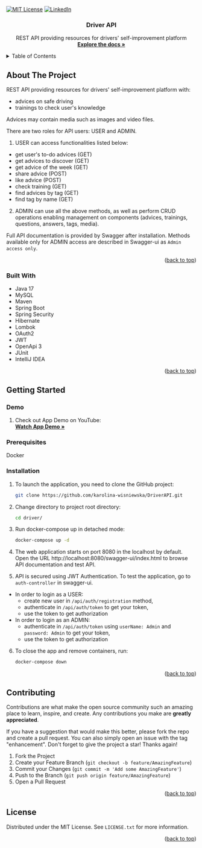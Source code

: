 <a id="readme-top"></a>
<!-- PROJECT SHIELDS -->
<!--
*** I'm using markdown "reference style" links for readability.
*** Reference links are enclosed in brackets [ ] instead of parentheses ( ).
*** See the bottom of this document for the declaration of the reference variables
*** for contributors-url, forks-url, etc. This is an optional, concise syntax you may use.
*** https://www.markdownguide.org/basic-syntax/#reference-style-links
-->

[![MIT License][license-shield]][license-url]
[![LinkedIn][linkedin-shield]][linkedin-url]
<div align="center">
<h3 align="center">Driver API</h3>
  <p align="center">
    REST API providing resources for drivers' self-improvement platform 
    <br />
    <a href="https://github.com/karolina-wisniewska/DriverAPI"><strong>Explore the docs »</strong></a>
    <br />
  </p>
</div>

<!-- TABLE OF CONTENTS -->
<details>
  <summary>Table of Contents</summary>
  <ol>
    <li>
      <a href="#about-the-project">About The Project</a>
      <ul>
        <li><a href="#built-with">Built With</a></li>
      </ul>
    </li>
    <li>
      <a href="#getting-started">Getting Started</a>
      <ul>
        <li><a href="#demo">Demo</a></li>
        <li><a href="#prerequisites">Prerequisites</a></li>
        <li><a href="#installation">Installation</a></li>
      </ul>
    </li>
    <li><a href="#contributing">Contributing</a></li>
    <li><a href="#license">License</a></li>
  </ol>
</details>


<a name="about-the-project"></a>
<!-- ABOUT THE PROJECT -->
## About The Project

REST API providing resources for drivers' self-improvement platform with:
- advices on safe driving 
- trainings to check user's knowledge

Advices may contain media such as images and video files.

There are two roles for API users: USER and ADMIN.

1. USER can access functionalities listed below:
- get user's to-do advices (GET)
- get advices to discover (GET)
- get advice of the week (GET)
- share advice (POST)
- like advice (POST)
- check training (GET)
- find advices by tag (GET)
- find tag by name (GET)

2. ADMIN can use all the above methods, as well as perform CRUD operations enabling management on components (advices, trainings, questions, answers, tags, media).

Full API documentation is provided by Swagger after installation. Methods available only for ADMIN access are described in Swagger-ui as `Admin access only`. 

<p align="right">(<a href="#readme-top">back to top</a>)</p>

<a id="built-with"></a>
### Built With
* Java 17
* MySQL
* Maven
* Spring Boot
* Spring Security
* Hibernate
* Lombok
* OAuth2
* JWT
* OpenApi 3
* JUnit
* IntelliJ IDEA
<p align="right">(<a href="#readme-top">back to top</a>)</p>

<a id="getting-started"></a>
<!-- GETTING STARTED -->
## Getting Started

<a id="demo"></a>
### Demo
1. Check out App Demo on YouTube:
   <br />
   <a href="https://www.youtube.com/watch?v=slIStjY72S4"><strong>Watch App Demo »</strong></a>
   <br />

<a id="prerequisities"></a>
### Prerequisites
Docker

<a id="installation"></a>
### Installation

1. To launch the application, you need to clone the GitHub project:
   ```sh
   git clone https://github.com/karolina-wisniewska/DriverAPI.git
   ```

2. Change directory to project root directory:
   ```sh
   cd driver/
   ```

3. Run docker-compose up in detached mode:
   ```sh
   docker-compose up -d
   ```

4. The web application starts on port 8080 in the localhost by default. Open the URL http://localhost:8080/swagger-ui/index.html to browse API documentation and test API.

5. API is secured using JWT Authentication. To test the application, go to `auth-controller` in swagger-ui.
- In order to login as a USER:
    - create new user in `/api/auth/registration` method,
    - authenticate in `/api/auth/token` to get your token,
    - use the token to get authorization
- In order to login as an ADMIN:
    - authenticate in `/api/auth/token` using `userName: Admin` and `password: Admin` to get your token,
    - use the token to get authorization

6. To close the app and remove containers, run:
   ```sh
   docker-compose down
   ```

<p align="right">(<a href="#readme-top">back to top</a>)</p>

<a id="contributing"></a>
<!-- CONTRIBUTING -->
## Contributing

Contributions are what make the open source community such an amazing place to learn, inspire, and create. Any contributions you make are **greatly appreciated**.

If you have a suggestion that would make this better, please fork the repo and create a pull request. You can also simply open an issue with the tag "enhancement".
Don't forget to give the project a star! Thanks again!

1. Fork the Project
2. Create your Feature Branch (`git checkout -b feature/AmazingFeature`)
3. Commit your Changes (`git commit -m 'Add some AmazingFeature'`)
4. Push to the Branch (`git push origin feature/AmazingFeature`)
5. Open a Pull Request

<p align="right">(<a href="#readme-top">back to top</a>)</p>

<a id="license"></a>
<!-- LICENSE -->
## License

Distributed under the MIT License. See `LICENSE.txt` for more information.

<p align="right">(<a href="#readme-top">back to top</a>)</p>


<!-- MARKDOWN LINKS & IMAGES -->
<!-- https://www.markdownguide.org/basic-syntax/#reference-style-links -->
[license-shield]: https://img.shields.io/github/license/othneildrew/Best-README-Template.svg?style=for-the-badge
[license-url]: https://github.com/othneildrew/Best-README-Template/blob/master/LICENSE.txt
[linkedin-shield]: https://img.shields.io/badge/-LinkedIn-black.svg?style=for-the-badge&logo=linkedin&colorB=555
[linkedin-url]: https://linkedin.com/in/karolina-wi

